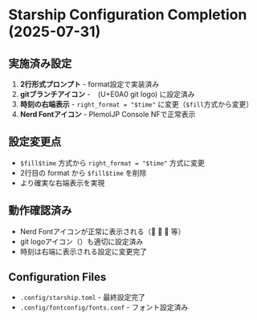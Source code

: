 # Starship Configuration Completion (2025-07-31)

## 実施済み設定
1. **2行形式プロンプト** - format設定で実装済み
2. **gitブランチアイコン** - ` ` (U+E0A0 git logo) に設定済み 
3. **時刻の右端表示** - `right_format = "$time"` に変更（`$fill`方式から変更）
4. **Nerd Fontアイコン** - PlemolJP Console NFで正常表示

## 設定変更点
- `$fill$time` 方式から `right_format = "$time"` 方式に変更
- 2行目の format から `$fill$time` を削除
- より確実な右端表示を実現

## 動作確認済み
- Nerd Fontアイコンが正常に表示される（󰋜 󰎙 󰌠 等）
- git logoアイコン（）も適切に設定済み
- 時刻は右端に表示される設定に変更完了

## Configuration Files
- `.config/starship.toml` - 最終設定完了
- `.config/fontconfig/fonts.conf` - フォント設定済み
